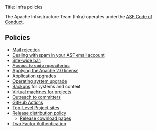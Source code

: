 Title: Infra policies

The Apache Infrastructure Team (Infra) operates under the <a href="https://www.apache.org/foundation/policies/conduct.html" target="_blank">ASF Code of Conduct</a>.

## Policies

- [Mail rejection](mail-rejection.html)
- [Dealing with spam in your ASF email account](spam-reporting.html)
- [Site-wide ban](infra-ban.html)
- [Access to code repositories](repository-access.html)
- [Applying the Apache 2.0 license](apply-license.html)
- [Application upgrades](app-upgrade-policy.html)
- [Operating system upgrade](os-upgrade-policy.html)
- [Backups](backup-policy.html) for systems and content
- [Virtual machines for projects](vm-policy.html)
- [Outreach to committers](committer-outreach.html)
- [GitHub Actions](github-actions-policy.html)
- [Top-Level Project sites](project-site-policy.html)
- [Release distribution policy](release-distribution.html)
  - [Release download pages](release-download-pages.html)
- [Two Factor Authentication](2fa-policy.html)

